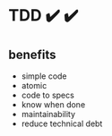 # TDD ✔️ :heavy_check_mark:

## benefits
 - simple code
 - atomic
 - code to specs
 - know when done
 - maintainability
 - reduce technical debt